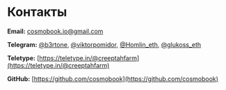 # Контакты

**Email:** [cosmobook.io@gmail.com](mailto:cosmobook.io@gmail.com)

**Telegram:** [@b3rtone](https://t.me/b3rtone), [@viktorpomidor](https://t.me/viktorpomidor), [@Homlin\_eth](https://t.me/homlin\_eth), [@glukoss\_eth](https://t.me/just\_do\_idea)

**Teletype:** [https://teletype.in/@creeptahfarm](https://teletype.in/@creeptahfarm)

**GitHub:** [https://github.com/cosmobook](https://github.com/cosmobook)
